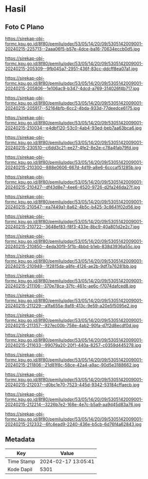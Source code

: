 # Hasil

## Foto C Plano

https://sirekap-obj-formc.kpu.go.id/8f80/pemilu/pdpr/53/05/14/20/09/5305142009001-20240215-225713--2aaa06f5-b57e-4dce-ba16-70634eccb0d5.jpg

https://sirekap-obj-formc.kpu.go.id/8f80/pemilu/pdpr/53/05/14/20/09/5305142009001-20240215-205309--9fb045a7-2951-436f-83cc-ddcff8ea07a1.jpg

https://sirekap-obj-formc.kpu.go.id/8f80/pemilu/pdpr/53/05/14/20/09/5305142009001-20240215-205806--1e106ac9-b347-4dcd-a769-314026f4b717.jpg

https://sirekap-obj-formc.kpu.go.id/8f80/pemilu/pdpr/53/05/14/20/09/5305142009001-20240215-205917--52164bfb-6cc2-4bda-933d-77deedce6175.jpg

https://sirekap-obj-formc.kpu.go.id/8f80/pemilu/pdpr/53/05/14/20/09/5305142009001-20240215-210034--e4dbf120-53c0-4ab4-93ed-beb7aa63bca6.jpg

https://sirekap-obj-formc.kpu.go.id/8f80/pemilu/pdpr/53/05/14/20/09/5305142009001-20240215-230510--c6dd3c21-ee27-4fe2-8e2e-c78a4fab79fd.jpg

https://sirekap-obj-formc.kpu.go.id/8f80/pemilu/pdpr/53/05/14/20/09/5305142009001-20240215-210300--888e0606-667d-4d19-a8e6-6cccaf51285b.jpg

https://sirekap-obj-formc.kpu.go.id/8f80/pemilu/pdpr/53/05/14/20/09/5305142009001-20240215-210427--df43d8e7-4ee6-4520-9726-d2fa246da27f.jpg

https://sirekap-obj-formc.kpu.go.id/8f80/pemilu/pdpr/53/05/14/20/09/5305142009001-20240215-210547--ea7449a1-8a62-4b5c-b425-3c8641f02d56.jpg

https://sirekap-obj-formc.kpu.go.id/8f80/pemilu/pdpr/53/05/14/20/09/5305142009001-20240215-210722--3648ef83-f8f3-433e-8bc9-40a801d2e2c7.jpg

https://sirekap-obj-formc.kpu.go.id/8f80/pemilu/pdpr/53/05/14/20/09/5305142009001-20240215-210850--4eda30f9-5f1b-4bbd-b1eb-838d3936a55c.jpg

https://sirekap-obj-formc.kpu.go.id/8f80/pemilu/pdpr/53/05/14/20/09/5305142009001-20240215-210949--1f2815da-a8fe-4126-ae2b-9df7a76281bb.jpg

https://sirekap-obj-formc.kpu.go.id/8f80/pemilu/pdpr/53/05/14/20/09/5305142009001-20240215-211106--370e78ca-37fc-461c-ae6c-f7074dafced8.jpg

https://sirekap-obj-formc.kpu.go.id/8f80/pemilu/pdpr/53/05/14/20/09/5305142009001-20240215-211229--a1fa655a-9af8-413c-9e59-a20e5f5095e2.jpg

https://sirekap-obj-formc.kpu.go.id/8f80/pemilu/pdpr/53/05/14/20/09/5305142009001-20240215-211357--927ec00b-758e-4ab2-90fa-d7f2d8ecdf0d.jpg

https://sirekap-obj-formc.kpu.go.id/8f80/pemilu/pdpr/53/05/14/20/09/5305142009001-20240215-211633--99079a20-20f1-440a-8257-c0359d445278.jpg

https://sirekap-obj-formc.kpu.go.id/8f80/pemilu/pdpr/53/05/14/20/09/5305142009001-20240215-211806--21d81f8c-58ce-42a4-a9ac-90d5e3188662.jpg

https://sirekap-obj-formc.kpu.go.id/8f80/pemilu/pdpr/53/05/14/20/09/5305142009001-20240215-212037--d0bc1e70-7523-445d-9342-53184cffaecb.jpg

https://sirekap-obj-formc.kpu.go.id/8f80/pemilu/pdpr/53/05/14/20/09/5305142009001-20240215-212214--3226b7e2-168e-4e7c-b5a9-aa9d45d83a76.jpg

https://sirekap-obj-formc.kpu.go.id/8f80/pemilu/pdpr/53/05/14/20/09/5305142009001-20240215-212332--6fc4ead9-2240-436e-b5cb-6d76f4a62843.jpg


## Metadata

| Key        | Value               |
| ---------- | ------------------- |
| Time Stamp | 2024-02-17 13:05:41 |
| Kode Dapil | 5301                |



